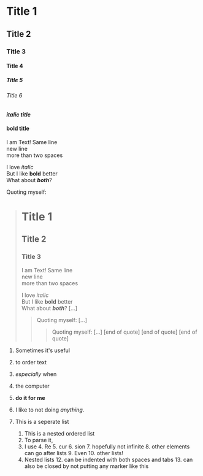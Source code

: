 # Title 1
## Title 2
### Title 3
#### Title 4
##### Title 5
###### Title 6
#### *italic title*
#### **bold title**
I am Text! 
Same line  
new line        
more than two spaces

I love *italic*  
But I like **bold** better  
What about ***both***?


Quoting myself:
> # Title 1
> ## Title 2
> ### Title 3
> I am Text! 
> Same line  
> new line        
> more than two spaces
> 
> I love *italic*  
> But I like **bold** better  
> What about ***both***?
> \[...\]
>> Quoting myself:
>> \[...\]
>>> Quoting myself:
>>> \[...\]
>>> \[end of quote\]
>> \[end of quote\]
> \[end of quote\]

<!--I'm an invisible comment-->

1. Sometimes it's useful
2. to order text
2. *especially* when
5. the computer 
90. **do it for me**
3. I like to not doing *anything*.

0. This is a seperate list
    1. This is a nested ordered list
    2. To parse it,
    3. I use
        4. Re
            5. cur
                6. sion
                7. hopefully not infinite
            8. other elements can go after lists 
            9. Even
                10. other lists!
    11. Nested lists
	    12. can be indented with both spaces and tabs
        13. can also be closed by not putting any marker 
like this
